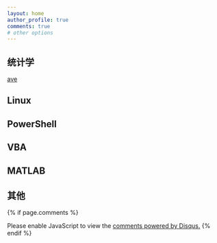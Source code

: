 ```yaml
---
layout: home
author_profile: true
comments: true
# other options
---
```



## 统计学

[ave](./_posts/平均数.md)

## Linux

## PowerShell

## VBA

## MATLAB

## 其他

{% if page.comments %}

<div id="disqus_thread"></div>
<script id="dsq-count-scr" src="//https-bszqw0410-github-io-notes.disqus.com/count.js" async></script>
<script>

/**
*  RECOMMENDED CONFIGURATION VARIABLES: EDIT AND UNCOMMENT THE SECTION BELOW TO INSERT DYNAMIC VALUES FROM YOUR PLATFORM OR CMS.
*  LEARN WHY DEFINING THESE VARIABLES IS IMPORTANT: https://disqus.com/admin/universalcode/#configuration-variables*/
/*
var disqus_config = function () {
this.page.url = PAGE_URL;  // Replace PAGE_URL with your page's canonical URL variable
this.page.identifier = PAGE_IDENTIFIER; // Replace PAGE_IDENTIFIER with your page's unique identifier variable
};
*/
(function() { // DON'T EDIT BELOW THIS LINE
var d = document, s = d.createElement('script');
s.src = 'https://https-bszqw0410-github-io-notes.disqus.com/embed.js';
s.setAttribute('data-timestamp', +new Date());
(d.head || d.body).appendChild(s);
})();
</script>
<noscript>Please enable JavaScript to view the <a href="https://disqus.com/?ref_noscript">comments powered by Disqus.</a></noscript>
<script id="dsq-count-scr" src="//https-bszqw0410-github-io-notes.disqus.com/count.js" async></script>
{% endif %}
